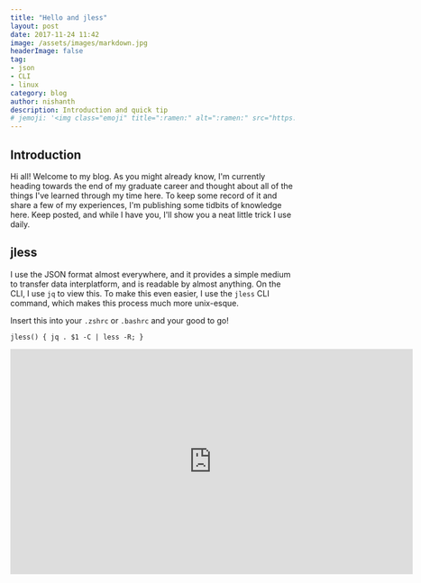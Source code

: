 ```yaml
---
title: "Hello and jless"
layout: post
date: 2017-11-24 11:42
image: /assets/images/markdown.jpg
headerImage: false
tag:
- json
- CLI
- linux
category: blog
author: nishanth
description: Introduction and quick tip
# jemoji: '<img class="emoji" title=":ramen:" alt=":ramen:" src="https://assets.github.com/images/icons/emoji/unicode/1f35c.png" height="20" width="20" align="absmiddle">'
---
```


## Introduction

Hi all! Welcome to my blog. As you might already know, 
I'm currently heading towards the end of my graduate career and thought 
about all of the things I've learned through my time here. To keep some record 
of it and share a few of my experiences, I'm publishing some tidbits of knowledge 
here.
Keep posted, and while I have you, I'll show you a neat little trick I use 
daily.


## jless

I use the JSON format almost everywhere, and it provides a simple medium
to transfer data interplatform, and is readable by almost anything. On the CLI,
I use `jq` to view this. To make this even easier, I use the `jless` CLI command,
which makes this process much more unix-esque.

Insert this into your `.zshrc` or `.bashrc` and your good to go!
```
jless() { jq . $1 -C | less -R; }
``` 
<iframe src='https://gfycat.com/ifr/ImpartialTemptingGreatdane' frameborder='0' scrolling='no' width='714' height='400' allowfullscreen></iframe>

